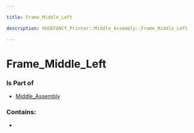 ```yaml
---

title: Frame_Middle_Left

description: HUGEFANCY_Printer::Middle_Assembly::Frame_Middle_Left

---
```

# Frame_Middle_Left
<script>
    var geoarray = '{"Frame_Middle_Left": {}}';
</script>
<script>
    var basepath = '/assets/HUGEFANCY_Printer/Middle_Assembly/';
</script>
<link rel="stylesheet" href="/css/container.css">

<div id="container"></div>

<!-- these are the required scripts for the three.js scene -->
<script src="/lib/three.min.js"></script>
<script src="/lib/OrbitControls.js"></script>
<script src="/lib/RectAreaLightUniformsLib.js"></script>
<!-- this is your app's lib file -->
<script src="/lib/triceratops_app.js"></script>
### Is Part of
- [Middle_Assembly](../Middle_Assembly)  

### Contains:
- [](./Frame_Middle_Left/)


